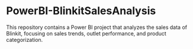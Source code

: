 # PowerBI-BlinkitSalesAnalysis
This repository contains a Power BI project that analyzes the sales data of Blinkit, focusing on sales trends, outlet performance, and product categorization.
